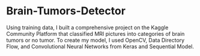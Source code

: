 # Brain-Tumors-Detector
Using training data, I built a comprehensive project on the Kaggle Community Platform that classified MRI pictures into categories of brain tumors or no tumor. To create my model, I used OpenCV, Data Directory Flow, and Convolutional Neural Networks from Keras and Sequential Model. 
